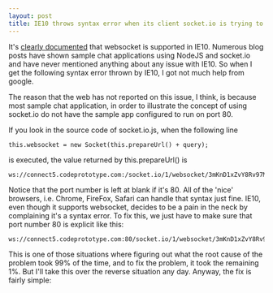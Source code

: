 ```yaml
---
layout: post
title: IE10 throws syntax error when its client socket.io is trying to connect to a NodeJS server
---
```


It's [clearly documented](http://caniuse.com/#search=websocket) that websocket is supported in IE10.  Numerous blog posts have shown sample chat applications using NodeJS and socket.io and have never mentioned anything about any issue with IE10.  So when I get the following syntax error thrown by IE10, I got not much help from google.


     
The reason that the web has not reported on this issue, I think, is because most sample chat application, in order to illustrate the concept of using socket.io do not have the sample app configured to run on port 80.

If you look in the source code of socket.io.js, when the following line
```
this.websocket = new Socket(this.prepareUrl() + query);
```


is executed, the value returned by this.prepareUrl() is 
```
ws://connect5.codeprototype.com:/socket.io/1/websocket/3mKnD1xZvY8Rv97Mf_8S
```


Notice that the port number is left at blank if it's 80.  All of the 'nice' browsers, i.e. Chrome, FireFox, Safari can handle that syntax just fine.  IE10, even though it supports websocket, decides to be a pain in the neck by complaining it's a syntax error.  To fix this, we just have to make sure that port number 80 is explicit like this:

```
ws://connect5.codeprototype.com:80/socket.io/1/websocket/3mKnD1xZvY8Rv97Mf_8S
```


This is one of those situations where figuring out what the root cause of the problem took 99% of the time, and to fix the problem, it took the remaining 1%.  But I'll take this over the reverse situation any day.  Anyway, the fix is fairly simple:

<script src="https://gist.github.com/pragmaticlogic/9182946.js"></script>


